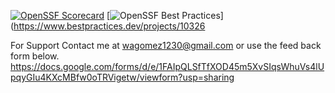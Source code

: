 [![OpenSSF Scorecard](https://api.scorecard.dev/projects/github.com/Wilsong1230/Wilsong1230.github.io/badge)](https://scorecard.dev/viewer/?uri=github.com/Wilsong1230/Wilsong1230.github.io) 
[![OpenSSF Best Practices](https://www.bestpractices.dev/projects/10326/badge)](https://www.bestpractices.dev/projects/10326

For Support Contact me at wagomez1230@gmail.com or use the feed back form below.
https://docs.google.com/forms/d/e/1FAIpQLSfTfXOD45m5XvSIqsWhuVs4lUpqyGIu4KXcMBfw0oTRVigetw/viewform?usp=sharing
